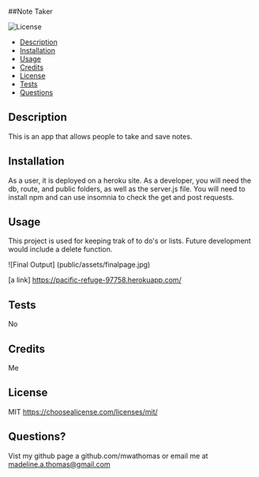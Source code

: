 ##Note Taker

![License](https://img.shields.io/static/v1?label=license&message=MIT&color=brightgreen)

- [Description](#description)
- [Installation](#installation)
- [Usage](#usage)
- [Credits](#credits)
- [License](#license)
- [Tests](#tests)
- [Questions](#questions)

## Description

This is an app that allows people to take and save notes.

## Installation

As a user, it is deployed on a heroku site. As a developer, you will need the db, route, and public folders, as well as the server.js file. You will need to install npm and can use insomnia to check the get and post requests.

## Usage

This project is used for keeping trak of to do's or lists. Future development would include a delete function.

![Final Output] (public/assets/finalpage.jpg)

[a link] https://pacific-refuge-97758.herokuapp.com/

## Tests

No

## Credits

Me

## License

MIT https://choosealicense.com/licenses/mit/

## Questions?

Vist my github page a github.com/mwathomas or email me at madeline.a.thomas@gmail.com
